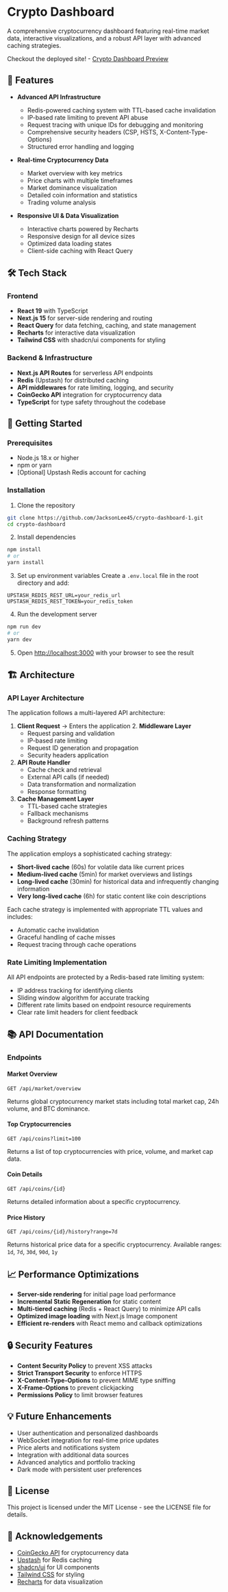 # Crypto Dashboard

A comprehensive cryptocurrency dashboard featuring real-time market data, interactive visualizations, and a robust API layer with advanced caching strategies.

Checkout the deployed site! - [Crypto Dashboard Preview](https://crypto-dashboard-eta-woad.vercel.app/)

## 🌟 Features

- **Advanced API Infrastructure**
  - Redis-powered caching system with TTL-based cache invalidation
  - IP-based rate limiting to prevent API abuse
  - Request tracing with unique IDs for debugging and monitoring
  - Comprehensive security headers (CSP, HSTS, X-Content-Type-Options)
  - Structured error handling and logging

- **Real-time Cryptocurrency Data**
  - Market overview with key metrics
  - Price charts with multiple timeframes
  - Market dominance visualization
  - Detailed coin information and statistics
  - Trading volume analysis

- **Responsive UI & Data Visualization**
  - Interactive charts powered by Recharts
  - Responsive design for all device sizes
  - Optimized data loading states
  - Client-side caching with React Query

## 🛠️ Tech Stack

### Frontend
- **React 19** with TypeScript
- **Next.js 15** for server-side rendering and routing
- **React Query** for data fetching, caching, and state management
- **Recharts** for interactive data visualization
- **Tailwind CSS** with shadcn/ui components for styling

### Backend & Infrastructure
- **Next.js API Routes** for serverless API endpoints
- **Redis** (Upstash) for distributed caching
- **API middlewares** for rate limiting, logging, and security
- **CoinGecko API** integration for cryptocurrency data
- **TypeScript** for type safety throughout the codebase

## 🚀 Getting Started

### Prerequisites
- Node.js 18.x or higher
- npm or yarn
- [Optional] Upstash Redis account for caching

### Installation

1. Clone the repository
```bash
git clone https://github.com/JacksonLee45/crypto-dashboard-1.git
cd crypto-dashboard
```

2. Install dependencies
```bash
npm install
# or
yarn install
```

3. Set up environment variables
Create a `.env.local` file in the root directory and add:
```
UPSTASH_REDIS_REST_URL=your_redis_url
UPSTASH_REDIS_REST_TOKEN=your_redis_token
```

4. Run the development server
```bash
npm run dev
# or
yarn dev
```

5. Open [http://localhost:3000](http://localhost:3000) with your browser to see the result

## 🏗️ Architecture

### API Layer Architecture

The application follows a multi-layered API architecture:

1. **Client Request** → Enters the application 2. **Middleware Layer**
   - Request parsing and validation
   - IP-based rate limiting
   - Request ID generation and propagation
   - Security headers application
3. **API Route Handler**
   - Cache check and retrieval
   - External API calls (if needed)
   - Data transformation and normalization
   - Response formatting
4. **Cache Management Layer**
   - TTL-based cache strategies
   - Fallback mechanisms
   - Background refresh patterns

### Caching Strategy

The application employs a sophisticated caching strategy:

- **Short-lived cache** (60s) for volatile data like current prices
- **Medium-lived cache** (5min) for market overviews and listings
- **Long-lived cache** (30min) for historical data and infrequently changing information
- **Very long-lived cache** (6h) for static content like coin descriptions

Each cache strategy is implemented with appropriate TTL values and includes:
- Automatic cache invalidation
- Graceful handling of cache misses
- Request tracing through cache operations

### Rate Limiting Implementation

All API endpoints are protected by a Redis-based rate limiting system:
- IP address tracking for identifying clients
- Sliding window algorithm for accurate tracking
- Different rate limits based on endpoint resource requirements
- Clear rate limit headers for client feedback

## 📚 API Documentation

### Endpoints

#### Market Overview
```
GET /api/market/overview
```
Returns global cryptocurrency market stats including total market cap, 24h volume, and BTC dominance.

#### Top Cryptocurrencies
```
GET /api/coins?limit=100
```
Returns a list of top cryptocurrencies with price, volume, and market cap data.

#### Coin Details
```
GET /api/coins/{id}
```
Returns detailed information about a specific cryptocurrency.

#### Price History
```
GET /api/coins/{id}/history?range=7d
```
Returns historical price data for a specific cryptocurrency.
Available ranges: `1d`, `7d`, `30d`, `90d`, `1y`

## 📈 Performance Optimizations

- **Server-side rendering** for initial page load performance
- **Incremental Static Regeneration** for static content
- **Multi-tiered caching** (Redis + React Query) to minimize API calls
- **Optimized image loading** with Next.js Image component
- **Efficient re-renders** with React memo and callback optimizations

## 🔒 Security Features

- **Content Security Policy** to prevent XSS attacks
- **Strict Transport Security** to enforce HTTPS
- **X-Content-Type-Options** to prevent MIME type sniffing
- **X-Frame-Options** to prevent clickjacking
- **Permissions Policy** to limit browser features

## 💡 Future Enhancements

- User authentication and personalized dashboards
- WebSocket integration for real-time price updates
- Price alerts and notifications system
- Integration with additional data sources
- Advanced analytics and portfolio tracking
- Dark mode with persistent user preferences

## 📝 License

This project is licensed under the MIT License - see the LICENSE file for details.

## 🙏 Acknowledgements

- [CoinGecko API](https://www.coingecko.com/en/api) for cryptocurrency data
- [Upstash](https://upstash.com/) for Redis caching
- [shadcn/ui](https://ui.shadcn.com/) for UI components
- [Tailwind CSS](https://tailwindcss.com/) for styling
- [Recharts](https://recharts.org/en-US/) for data visualization
